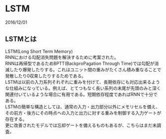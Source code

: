 # LSTM

2016/12/01  
## LSTMとは  
LSTM(Long Short Term Memory)  
RNNにおける勾配消失問題を解決するために考案された。  
RNNは再帰型であるためBPTT(BackproPagation Through Time)では勾配が消滅したり爆発したりする。これはユニット間の重みがたくさん積み重なることで発散したり0収束したりするためである。  
LSTMは以前の入力系列それぞれに重みを付けて、長期依存にも対応出来るような仕組みになっている。例えば、とてつもなく長い系列の末尾が先頭のみと深く関連付いているような場合に有用である。短期依存程度であればRNNで十分である。  
LSTMの簡単な構造としては、通常の入力・出力部分以外にメモリセルを備え、その前方・後方にその時点への入力と出力に対する重みを制御する入力ゲートが存在する。  
更に改善されたモデルでは忘却ゲートを備えるものもあるが、こちらはまだ未調査。


